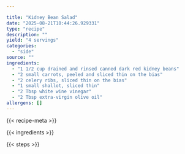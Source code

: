 ```yaml
---

title: "Kidney Bean Salad"
date: "2025-08-21T10:44:26.929331"
type: "recipe"
description: ""
yield: "4 servings"
categories:
  - "side"
source: ""
ingredients:
  - "1 1/2 cup drained and rinsed canned dark red kidney beans"
  - "2 small carrots, peeled and sliced thin on the bias"
  - "2 celery ribs, sliced thin on the bias"
  - "1 small shallot, sliced thin"
  - "2 Tbsp white wine vinegar"
  - "2 Tbsp extra-virgin olive oil"
allergens: []
---
```


{{< recipe-meta >}}

{{< ingredients >}}

{{< steps >}}
